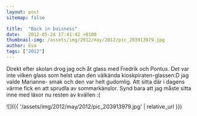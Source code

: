 ```yaml
---
layout: post
sitemap: false

title:  "Back in buisness"
date:   2012-05-24 17:41:42 +0100
thumbnail-img: /assets/img/2012/may/2012/pic_203913979.jpg
author: Eva
tags: ["2012"]
---
```


Direkt efter skolan drog jag och åt glass med Fredrik och Pontus. Det var inte vilken glass som helst utan den välkända kioskpiraten-glassen:D jag valde Marianne- smak och den var helt gudomlig. Att sitta där i dagens värme fick en att sprudla av sommarkänslor. Synd bara att jag måste sitta inne med läxor nu resten av kvällen :(

![]({{ '/assets/img/2012/may/2012/pic_203913979.jpg'  | relative_url }})

